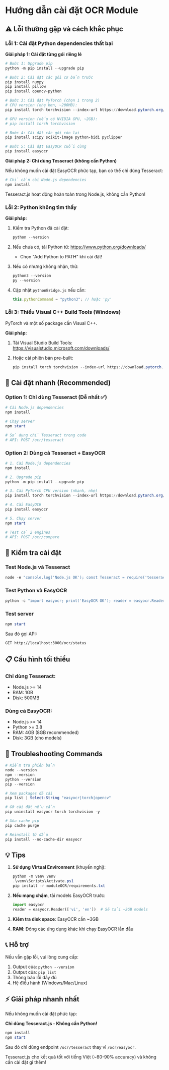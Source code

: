 # Hướng dẫn cài đặt OCR Module

## ⚠️ Lỗi thường gặp và cách khắc phục

### Lỗi 1: Cài đặt Python dependencies thất bại

**Giải pháp 1: Cài đặt từng gói riêng lẻ**

```powershell
# Bước 1: Upgrade pip
python -m pip install --upgrade pip

# Bước 2: Cài đặt các gói cơ bản trước
pip install numpy
pip install pillow
pip install opencv-python

# Bước 3: Cài đặt PyTorch (chọn 1 trong 2)
# CPU version (nhẹ hơn, ~200MB):
pip install torch torchvision --index-url https://download.pytorch.org/whl/cpu

# GPU version (nếu có NVIDIA GPU, ~2GB):
# pip install torch torchvision

# Bước 4: Cài đặt các gói còn lại
pip install scipy scikit-image python-bidi pyclipper

# Bước 5: Cài đặt EasyOCR cuối cùng
pip install easyocr
```

**Giải pháp 2: Chỉ dùng Tesseract (không cần Python)**

Nếu không muốn cài đặt EasyOCR phức tạp, bạn có thể chỉ dùng Tesseract:

```powershell
# Chỉ cần cài Node.js dependencies
npm install
```

Tesseract.js hoạt động hoàn toàn trong Node.js, không cần Python!

### Lỗi 2: Python không tìm thấy

**Giải pháp:**

1. Kiểm tra Python đã cài đặt:

   ```powershell
   python --version
   ```

2. Nếu chưa có, tải Python từ: https://www.python.org/downloads/

   - Chọn "Add Python to PATH" khi cài đặt!

3. Nếu có nhưng không nhận, thử:

   ```powershell
   python3 --version
   py --version
   ```

4. Cập nhật `pythonBridge.js` nếu cần:
   ```javascript
   this.pythonCommand = "python3"; // hoặc 'py'
   ```

### Lỗi 3: Thiếu Visual C++ Build Tools (Windows)

PyTorch và một số package cần Visual C++.

**Giải pháp:**

1. Tải Visual Studio Build Tools:
   https://visualstudio.microsoft.com/downloads/

2. Hoặc cài phiên bản pre-built:
   ```powershell
   pip install torch torchvision --index-url https://download.pytorch.org/whl/cpu
   ```

## 🚀 Cài đặt nhanh (Recommended)

### Option 1: Chỉ dùng Tesseract (Dễ nhất ✅)

```powershell
# Cài Node.js dependencies
npm install

# Chạy server
npm start

# Sử dụng chỉ Tesseract trong code
# API: POST /ocr/tesseract
```

### Option 2: Dùng cả Tesseract + EasyOCR

```powershell
# 1. Cài Node.js dependencies
npm install

# 2. Upgrade pip
python -m pip install --upgrade pip

# 3. Cài PyTorch CPU version (nhanh, nhẹ)
pip install torch torchvision --index-url https://download.pytorch.org/whl/cpu

# 4. Cài EasyOCR
pip install easyocr

# 5. Chạy server
npm start

# Test cả 2 engines
# API: POST /ocr/compare
```

## 🧪 Kiểm tra cài đặt

### Test Node.js và Tesseract

```powershell
node -e "console.log('Node.js OK'); const Tesseract = require('tesseract.js'); console.log('Tesseract.js OK');"
```

### Test Python và EasyOCR

```powershell
python -c "import easyocr; print('EasyOCR OK'); reader = easyocr.Reader(['en']); print('EasyOCR Reader OK')"
```

### Test server

```powershell
npm start
```

Sau đó gọi API:

```
GET http://localhost:3000/ocr/status
```

## 📋 Cấu hình tối thiểu

### Chỉ dùng Tesseract:

- Node.js >= 14
- RAM: 1GB
- Disk: 500MB

### Dùng cả EasyOCR:

- Node.js >= 14
- Python >= 3.8
- RAM: 4GB (8GB recommended)
- Disk: 3GB (cho models)

## 🔧 Troubleshooting Commands

```powershell
# Kiểm tra phiên bản
node --version
npm --version
python --version
pip --version

# Xem packages đã cài
pip list | Select-String "easyocr|torch|opencv"

# Gỡ cài đặt nếu cần
pip uninstall easyocr torch torchvision -y

# Xóa cache pip
pip cache purge

# Reinstall từ đầu
pip install --no-cache-dir easyocr
```

## 💡 Tips

1. **Sử dụng Virtual Environment** (khuyến nghị):

   ```powershell
   python -m venv venv
   .\venv\Scripts\Activate.ps1
   pip install -r moduleOCR/requirements.txt
   ```

2. **Nếu mạng chậm**, tải models EasyOCR trước:

   ```python
   import easyocr
   reader = easyocr.Reader(['vi', 'en'])  # Sẽ tải ~2GB models
   ```

3. **Kiểm tra disk space**: EasyOCR cần ~3GB

4. **RAM**: Đóng các ứng dụng khác khi chạy EasyOCR lần đầu

## 📞 Hỗ trợ

Nếu vẫn gặp lỗi, vui lòng cung cấp:

1. Output của: `python --version`
2. Output của: `pip list`
3. Thông báo lỗi đầy đủ
4. Hệ điều hành (Windows/Mac/Linux)

## ⚡ Giải pháp nhanh nhất

Nếu không muốn cài đặt phức tạp:

**Chỉ dùng Tesseract.js - Không cần Python!**

```powershell
npm install
npm start
```

Sau đó chỉ dùng endpoint `/ocr/tesseract` thay vì `/ocr/easyocr`.

Tesseract.js cho kết quả tốt với tiếng Việt (~80-90% accuracy) và không cần cài đặt gì thêm!

